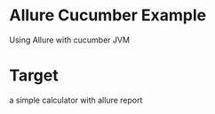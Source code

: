 # Allure Cucumber Example
Using Allure with cucumber JVM

# Target 
a simple calculator with allure report


